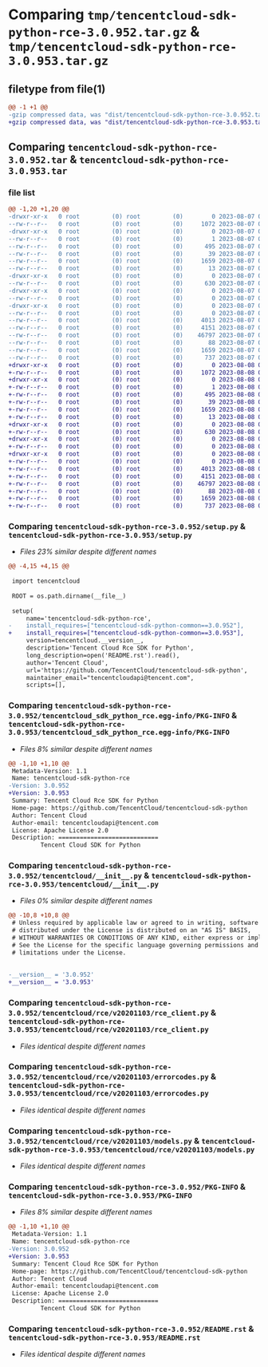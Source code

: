 # Comparing `tmp/tencentcloud-sdk-python-rce-3.0.952.tar.gz` & `tmp/tencentcloud-sdk-python-rce-3.0.953.tar.gz`

## filetype from file(1)

```diff
@@ -1 +1 @@
-gzip compressed data, was "dist/tencentcloud-sdk-python-rce-3.0.952.tar", last modified: Mon Aug  7 09:00:02 2023, max compression
+gzip compressed data, was "dist/tencentcloud-sdk-python-rce-3.0.953.tar", last modified: Tue Aug  8 00:30:24 2023, max compression
```

## Comparing `tencentcloud-sdk-python-rce-3.0.952.tar` & `tencentcloud-sdk-python-rce-3.0.953.tar`

### file list

```diff
@@ -1,20 +1,20 @@
-drwxr-xr-x   0 root         (0) root         (0)        0 2023-08-07 09:00:02.000000 tencentcloud-sdk-python-rce-3.0.952/
--rw-r--r--   0 root         (0) root         (0)     1072 2023-08-07 09:00:01.000000 tencentcloud-sdk-python-rce-3.0.952/setup.py
-drwxr-xr-x   0 root         (0) root         (0)        0 2023-08-07 09:00:02.000000 tencentcloud-sdk-python-rce-3.0.952/tencentcloud_sdk_python_rce.egg-info/
--rw-r--r--   0 root         (0) root         (0)        1 2023-08-07 09:00:02.000000 tencentcloud-sdk-python-rce-3.0.952/tencentcloud_sdk_python_rce.egg-info/dependency_links.txt
--rw-r--r--   0 root         (0) root         (0)      495 2023-08-07 09:00:02.000000 tencentcloud-sdk-python-rce-3.0.952/tencentcloud_sdk_python_rce.egg-info/SOURCES.txt
--rw-r--r--   0 root         (0) root         (0)       39 2023-08-07 09:00:02.000000 tencentcloud-sdk-python-rce-3.0.952/tencentcloud_sdk_python_rce.egg-info/requires.txt
--rw-r--r--   0 root         (0) root         (0)     1659 2023-08-07 09:00:02.000000 tencentcloud-sdk-python-rce-3.0.952/tencentcloud_sdk_python_rce.egg-info/PKG-INFO
--rw-r--r--   0 root         (0) root         (0)       13 2023-08-07 09:00:02.000000 tencentcloud-sdk-python-rce-3.0.952/tencentcloud_sdk_python_rce.egg-info/top_level.txt
-drwxr-xr-x   0 root         (0) root         (0)        0 2023-08-07 09:00:02.000000 tencentcloud-sdk-python-rce-3.0.952/tencentcloud/
--rw-r--r--   0 root         (0) root         (0)      630 2023-08-07 09:00:01.000000 tencentcloud-sdk-python-rce-3.0.952/tencentcloud/__init__.py
-drwxr-xr-x   0 root         (0) root         (0)        0 2023-08-07 09:00:02.000000 tencentcloud-sdk-python-rce-3.0.952/tencentcloud/rce/
--rw-r--r--   0 root         (0) root         (0)        0 2023-08-07 09:00:01.000000 tencentcloud-sdk-python-rce-3.0.952/tencentcloud/rce/__init__.py
-drwxr-xr-x   0 root         (0) root         (0)        0 2023-08-07 09:00:02.000000 tencentcloud-sdk-python-rce-3.0.952/tencentcloud/rce/v20201103/
--rw-r--r--   0 root         (0) root         (0)        0 2023-08-07 09:00:01.000000 tencentcloud-sdk-python-rce-3.0.952/tencentcloud/rce/v20201103/__init__.py
--rw-r--r--   0 root         (0) root         (0)     4013 2023-08-07 09:00:01.000000 tencentcloud-sdk-python-rce-3.0.952/tencentcloud/rce/v20201103/rce_client.py
--rw-r--r--   0 root         (0) root         (0)     4151 2023-08-07 09:00:01.000000 tencentcloud-sdk-python-rce-3.0.952/tencentcloud/rce/v20201103/errorcodes.py
--rw-r--r--   0 root         (0) root         (0)    46797 2023-08-07 09:00:01.000000 tencentcloud-sdk-python-rce-3.0.952/tencentcloud/rce/v20201103/models.py
--rw-r--r--   0 root         (0) root         (0)       88 2023-08-07 09:00:02.000000 tencentcloud-sdk-python-rce-3.0.952/setup.cfg
--rw-r--r--   0 root         (0) root         (0)     1659 2023-08-07 09:00:02.000000 tencentcloud-sdk-python-rce-3.0.952/PKG-INFO
--rw-r--r--   0 root         (0) root         (0)      737 2023-08-07 09:00:01.000000 tencentcloud-sdk-python-rce-3.0.952/README.rst
+drwxr-xr-x   0 root         (0) root         (0)        0 2023-08-08 00:30:24.000000 tencentcloud-sdk-python-rce-3.0.953/
+-rw-r--r--   0 root         (0) root         (0)     1072 2023-08-08 00:30:23.000000 tencentcloud-sdk-python-rce-3.0.953/setup.py
+drwxr-xr-x   0 root         (0) root         (0)        0 2023-08-08 00:30:24.000000 tencentcloud-sdk-python-rce-3.0.953/tencentcloud_sdk_python_rce.egg-info/
+-rw-r--r--   0 root         (0) root         (0)        1 2023-08-08 00:30:24.000000 tencentcloud-sdk-python-rce-3.0.953/tencentcloud_sdk_python_rce.egg-info/dependency_links.txt
+-rw-r--r--   0 root         (0) root         (0)      495 2023-08-08 00:30:24.000000 tencentcloud-sdk-python-rce-3.0.953/tencentcloud_sdk_python_rce.egg-info/SOURCES.txt
+-rw-r--r--   0 root         (0) root         (0)       39 2023-08-08 00:30:24.000000 tencentcloud-sdk-python-rce-3.0.953/tencentcloud_sdk_python_rce.egg-info/requires.txt
+-rw-r--r--   0 root         (0) root         (0)     1659 2023-08-08 00:30:24.000000 tencentcloud-sdk-python-rce-3.0.953/tencentcloud_sdk_python_rce.egg-info/PKG-INFO
+-rw-r--r--   0 root         (0) root         (0)       13 2023-08-08 00:30:24.000000 tencentcloud-sdk-python-rce-3.0.953/tencentcloud_sdk_python_rce.egg-info/top_level.txt
+drwxr-xr-x   0 root         (0) root         (0)        0 2023-08-08 00:30:24.000000 tencentcloud-sdk-python-rce-3.0.953/tencentcloud/
+-rw-r--r--   0 root         (0) root         (0)      630 2023-08-08 00:30:23.000000 tencentcloud-sdk-python-rce-3.0.953/tencentcloud/__init__.py
+drwxr-xr-x   0 root         (0) root         (0)        0 2023-08-08 00:30:24.000000 tencentcloud-sdk-python-rce-3.0.953/tencentcloud/rce/
+-rw-r--r--   0 root         (0) root         (0)        0 2023-08-08 00:30:23.000000 tencentcloud-sdk-python-rce-3.0.953/tencentcloud/rce/__init__.py
+drwxr-xr-x   0 root         (0) root         (0)        0 2023-08-08 00:30:24.000000 tencentcloud-sdk-python-rce-3.0.953/tencentcloud/rce/v20201103/
+-rw-r--r--   0 root         (0) root         (0)        0 2023-08-08 00:30:23.000000 tencentcloud-sdk-python-rce-3.0.953/tencentcloud/rce/v20201103/__init__.py
+-rw-r--r--   0 root         (0) root         (0)     4013 2023-08-08 00:30:23.000000 tencentcloud-sdk-python-rce-3.0.953/tencentcloud/rce/v20201103/rce_client.py
+-rw-r--r--   0 root         (0) root         (0)     4151 2023-08-08 00:30:23.000000 tencentcloud-sdk-python-rce-3.0.953/tencentcloud/rce/v20201103/errorcodes.py
+-rw-r--r--   0 root         (0) root         (0)    46797 2023-08-08 00:30:23.000000 tencentcloud-sdk-python-rce-3.0.953/tencentcloud/rce/v20201103/models.py
+-rw-r--r--   0 root         (0) root         (0)       88 2023-08-08 00:30:24.000000 tencentcloud-sdk-python-rce-3.0.953/setup.cfg
+-rw-r--r--   0 root         (0) root         (0)     1659 2023-08-08 00:30:24.000000 tencentcloud-sdk-python-rce-3.0.953/PKG-INFO
+-rw-r--r--   0 root         (0) root         (0)      737 2023-08-08 00:30:23.000000 tencentcloud-sdk-python-rce-3.0.953/README.rst
```

### Comparing `tencentcloud-sdk-python-rce-3.0.952/setup.py` & `tencentcloud-sdk-python-rce-3.0.953/setup.py`

 * *Files 23% similar despite different names*

```diff
@@ -4,15 +4,15 @@
 
 import tencentcloud
 
 ROOT = os.path.dirname(__file__)
 
 setup(
     name='tencentcloud-sdk-python-rce',
-    install_requires=["tencentcloud-sdk-python-common==3.0.952"],
+    install_requires=["tencentcloud-sdk-python-common==3.0.953"],
     version=tencentcloud.__version__,
     description='Tencent Cloud Rce SDK for Python',
     long_description=open('README.rst').read(),
     author='Tencent Cloud',
     url='https://github.com/TencentCloud/tencentcloud-sdk-python',
     maintainer_email="tencentcloudapi@tencent.com",
     scripts=[],
```

### Comparing `tencentcloud-sdk-python-rce-3.0.952/tencentcloud_sdk_python_rce.egg-info/PKG-INFO` & `tencentcloud-sdk-python-rce-3.0.953/tencentcloud_sdk_python_rce.egg-info/PKG-INFO`

 * *Files 8% similar despite different names*

```diff
@@ -1,10 +1,10 @@
 Metadata-Version: 1.1
 Name: tencentcloud-sdk-python-rce
-Version: 3.0.952
+Version: 3.0.953
 Summary: Tencent Cloud Rce SDK for Python
 Home-page: https://github.com/TencentCloud/tencentcloud-sdk-python
 Author: Tencent Cloud
 Author-email: tencentcloudapi@tencent.com
 License: Apache License 2.0
 Description: ============================
         Tencent Cloud SDK for Python
```

### Comparing `tencentcloud-sdk-python-rce-3.0.952/tencentcloud/__init__.py` & `tencentcloud-sdk-python-rce-3.0.953/tencentcloud/__init__.py`

 * *Files 0% similar despite different names*

```diff
@@ -10,8 +10,8 @@
 # Unless required by applicable law or agreed to in writing, software
 # distributed under the License is distributed on an "AS IS" BASIS,
 # WITHOUT WARRANTIES OR CONDITIONS OF ANY KIND, either express or implied.
 # See the License for the specific language governing permissions and
 # limitations under the License.
 
 
-__version__ = '3.0.952'
+__version__ = '3.0.953'
```

### Comparing `tencentcloud-sdk-python-rce-3.0.952/tencentcloud/rce/v20201103/rce_client.py` & `tencentcloud-sdk-python-rce-3.0.953/tencentcloud/rce/v20201103/rce_client.py`

 * *Files identical despite different names*

### Comparing `tencentcloud-sdk-python-rce-3.0.952/tencentcloud/rce/v20201103/errorcodes.py` & `tencentcloud-sdk-python-rce-3.0.953/tencentcloud/rce/v20201103/errorcodes.py`

 * *Files identical despite different names*

### Comparing `tencentcloud-sdk-python-rce-3.0.952/tencentcloud/rce/v20201103/models.py` & `tencentcloud-sdk-python-rce-3.0.953/tencentcloud/rce/v20201103/models.py`

 * *Files identical despite different names*

### Comparing `tencentcloud-sdk-python-rce-3.0.952/PKG-INFO` & `tencentcloud-sdk-python-rce-3.0.953/PKG-INFO`

 * *Files 8% similar despite different names*

```diff
@@ -1,10 +1,10 @@
 Metadata-Version: 1.1
 Name: tencentcloud-sdk-python-rce
-Version: 3.0.952
+Version: 3.0.953
 Summary: Tencent Cloud Rce SDK for Python
 Home-page: https://github.com/TencentCloud/tencentcloud-sdk-python
 Author: Tencent Cloud
 Author-email: tencentcloudapi@tencent.com
 License: Apache License 2.0
 Description: ============================
         Tencent Cloud SDK for Python
```

### Comparing `tencentcloud-sdk-python-rce-3.0.952/README.rst` & `tencentcloud-sdk-python-rce-3.0.953/README.rst`

 * *Files identical despite different names*


